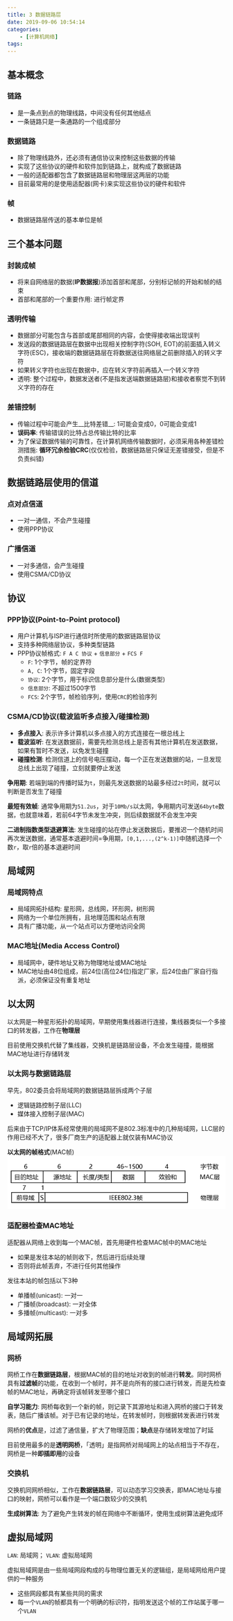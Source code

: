 ```yaml
---
title: 3 数据链路层
date: 2019-09-06 10:54:14
categories: 
    - [计算机网络]
tags:
---
```

## 基本概念
### 链路
- 是一条点到点的物理线路，中间没有任何其他结点
- 一条链路只是一条通路的一个组成部分

### 数据链路
- 除了物理线路外，还必须有通信协议来控制这些数据的传输
- 实现了这些协议的硬件和软件加到链路上，就构成了数据链路
- 一般的适配器都包含了数据链路层和物理层这两层的功能
- 目前最常用的是使用适配器(网卡)来实现这些协议的硬件和软件

### 帧
- 数据链路层传送的基本单位是帧

## 三个基本问题
### 封装成帧
- 将来自网络层的数据(__IP数据报__)添加首部和尾部，分别标记帧的开始和帧的结束
- 首部和尾部的一个重要作用: 进行帧定界

### 透明传输
- 数据部分可能包含与首部或尾部相同的内容，会使得接收端出现误判
- 发送段的数据链路层在数据中出现相关控制字符(SOH, EOT)的前面插入转义字符(ESC)，接收端的数据链路层在将数据送往网络层之前删除插入的转义字符
- 如果转义字符也出现在数据中，应在转义字符前再插入一个转义字符
- 透明: 整个过程中，数据发送者(不是指发送端数据链路层)和接收者察觉不到转义字符的存在

### 差错控制
- 传输过程中可能会产生__比特差错__: 1可能会变成0，0可能会变成1
- __误码率__: 传输错误的比特占总传输比特的比率
- 为了保证数据传输的可靠性，在计算机网络传输数据时，必须采用各种差错检测措施: __循环冗余检验CRC__(仅仅检验，数据链路层只保证无差错接受，但是不负责纠错)

## 数据链路层使用的信道
### 点对点信道
- 一对一通信，不会产生碰撞
- 使用PPP协议

### 广播信道
- 一对多通信，会产生碰撞
- 使用CSMA/CD协议

## 协议
### PPP协议(Point-to-Point protocol)
- 用户计算机与ISP进行通信时所使用的数据链路层协议
- 支持多种网络层协议，多种类型链路
- PPP协议帧格式: `F A C 协议` + `信息部分` + `FCS F`
    + `F`: 1个字节，帧的定界符
    + `A, C`: 1个字节，固定字段
    + `协议`: 2个字节，用于标识信息部分是什么(数据类型)
    + `信息部分`: 不超过1500字节
    + `FCS`: 2个字节，帧检验序列，使用`CRC`的检验序列

### CSMA/CD协议(载波监听多点接入/碰撞检测)
- __多点接入__: 表示许多计算机以多点接入的方式连接在一根总线上
- __载波监听__: 在发送数据前，需要先检测总线上是否有其他计算机在发送数据，如果有暂时不发送，以免发生碰撞
- __碰撞检测__: 检测信道上的信号电压摆动，每一个正在发送数据的站，一旦发现总线上出现了碰撞，立刻就要停止发送

__争用期__: 若端到端的传播时延为`t`，则最先发送数据的站最多经过`2t`时间，就可以判断是否发生了碰撞

__最短有效帧__: 通常争用期为`51.2us`，对于`10Mb/s`以太网，争用期内可发送`64byte`数据，也就意味着，若前64字节未发生冲突，则后续数据就不会发生冲突

__二进制指数类型退避算法__: 发生碰撞的站在停止发送数据后，要推迟一个随机时间再次发送数据，通常基本退避时间=争用期，`[0,1,...,(2^k-1)]`中随机选择一个数`r`，取`r`倍的基本退避时间

## 局域网
### 局域网特点
- 局域网拓扑结构: 星形网，总线网，环形网，树形网
- 网络为一个单位所拥有，且地理范围和站点有限
- 具有广播功能，从一个站点可以方便地访问全网

### MAC地址(Media Access Control)
- 局域网中，硬件地址又称为物理地址或MAC地址
- MAC地址由48位组成，前24位(高位24位)指定厂家，后24位由厂家自行指派，必须保证没有重复地址

## 以太网
以太网是一种星形拓扑的局域网，早期使用集线器进行连接，集线器类似一个多接口的转发器，工作在**物理层**

目前使用交换机代替了集线器，交换机是链路层设备，不会发生碰撞，能根据MAC地址进行存储转发

### 以太网与数据链路层
早先，802委员会将局域网的数据链路层拆成两个子层
- 逻辑链路控制子层(LLC)
- 媒体接入控制子层(MAC)

后来由于TCP/IP体系经常使用的局域网不是802.3标准中的几种局域网，LLC层的作用已经不大了，很多厂商生产的适配器上就仅装有MAC协议

__以太网的帧格式__(MAC帧)
![以太网帧格式](/img/以太网帧格式.png)

### 适配器检查MAC地址
适配器从网络上收到每一个MAC帧，首先用硬件检查MAC帧中的MAC地址
- 如果是发往本站的帧则收下，然后进行后续处理
- 否则将此帧丢弃，不进行任何其他操作

发往本站的帧包括以下3种
- 单播帧(unicast): 一对一
- 广播帧(broadcast): 一对全体
- 多播帧(multicast): 一对多

## 局域网拓展
### 网桥
网桥工作在**数据链路层**，根据MAC帧的目的地址对收到的帧进行**转发**。同时网桥具有**过滤帧**的功能，在收到一个帧时，并不是向所有的接口进行转发，而是先检查帧的MAC地址，再确定将该帧转发至哪个接口

**自学习能力**: 网桥每收到一个新的帧，则记录下其源地址和进入网桥的接口于转发表，随后广播该帧。对于已有记录的地址，在转发帧时，则根据转发表进行转发

网桥的**优点**是，过滤了通信量，扩大了物理范围；**缺点**是存储转发增加了时延

目前使用最多的是**透明网桥**，「透明」是指网桥对局域网上的站点相当于不存在，网桥是一种**即插即用**的设备

### 交换机
交换机同网桥相似，工作在**数据链路层**，可以动态学习交换表，即MAC地址与接口的映射，网桥可以看作是一个端口数较少的交换机

**生成树算法**: 为了避免产生转发的帧在网络中不断循环，使用生成树算法避免成环

## 虚拟局域网
`LAN`: 局域网； `VLAN`: 虚拟局域网

虚拟局域网是由一些局域网段构成的与物理位置无关的逻辑组，是局域网给用户提供的一种服务

- 这些网段都具有某些共同的需求
- 每一个`VLAN`的帧都具有一个明确的标识符，指明发送这个帧的工作站属于哪一个`VLAN`

